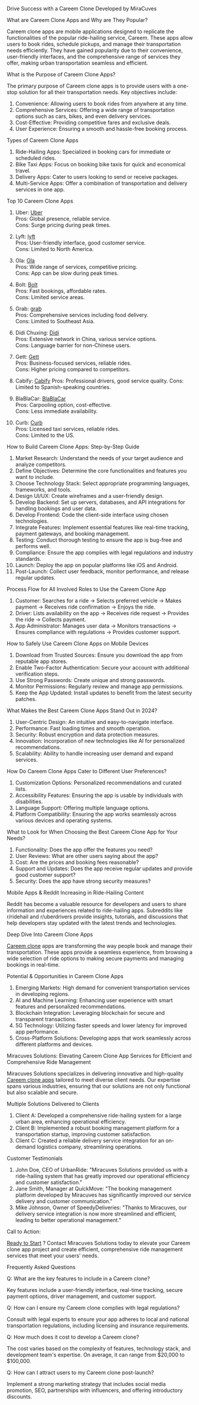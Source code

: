 Drive Success with a Careem Clone Developed by MiraCuves

What are Careem Clone Apps and Why are They Popular?

Careem clone apps are mobile applications designed to replicate the functionalities of the popular ride-hailing service, Careem. These apps allow users to book rides, schedule pickups, and manage their transportation needs efficiently. They have gained popularity due to their convenience, user-friendly interfaces, and the comprehensive range of services they offer, making urban transportation seamless and efficient.

What is the Purpose of Careem Clone Apps?

The primary purpose of Careem clone apps is to provide users with a one-stop solution for all their transportation needs. Key objectives include:

1. Convenience: Allowing users to book rides from anywhere at any time.
2. Comprehensive Services: Offering a wide range of transportation options such as cars, bikes, and even delivery services.
3. Cost-Effective: Providing competitive fares and exclusive deals.
4. User Experience: Ensuring a smooth and hassle-free booking process.

Types of Careem Clone Apps

1. Ride-Hailing Apps: Specialized in booking cars for immediate or scheduled rides.
2. Bike Taxi Apps: Focus on booking bike taxis for quick and economical travel.
3. Delivery Apps: Cater to users looking to send or receive packages.
4. Multi-Service Apps: Offer a combination of transportation and delivery services in one app.

Top 10 Careem Clone Apps

1. Uber: <a href="https://www.uber.com"> Uber</a> <br>
Pros: Global presence, reliable service. <br>
Cons: Surge pricing during peak times.

2. Lyft: <a href="https://www.lyft.com">lyft</a> <br>
Pros: User-friendly interface, good customer service. <br>
Cons: Limited to North America.

3. Ola: <a href="https://www.olacabs.com">Ola</a> <br>
Pros: Wide range of services, competitive pricing. <br>
Cons: App can be slow during peak times.

4. Bolt: <a href="https://bolt.eu">Bolt</a> <br>
Pros: Fast bookings, affordable rates.<br>
Cons: Limited service areas.

5. Grab: <a href="https://www.grab.com">grab</a> <br>
Pros: Comprehensive services including food delivery. <br>
Cons: Limited to Southeast Asia.

6. Didi Chuxing: <a href="https://www.didiglobal.com">Didi</a> <br>
Pros: Extensive network in China, various service options. <br>
Cons: Language barrier for non-Chinese users.

7. Gett: <a href="https://www.gett.com">Gett</a> <br>
Pros: Business-focused services, reliable rides. <br>
Cons: Higher pricing compared to competitors.

8. Cabify: <a href="https://www.cabify.com">Cabify</a> 
Pros: Professional drivers, good service quality.
Cons: Limited to Spanish-speaking countries.

9. BlaBlaCar: <a href="https://www.blablacar.com">BlaBlaCar</a> <br>
Pros: Carpooling option, cost-effective. <br>
Cons: Less immediate availability.

10. Curb: <a href="https://gocurb.com">Curb</a> <br>
Pros: Licensed taxi services, reliable rides. <br>
Cons: Limited to the US.

How to Build Careem Clone Apps: Step-by-Step Guide

1. Market Research: Understand the needs of your target audience and analyze competitors.
2. Define Objectives: Determine the core functionalities and features you want to include.
3. Choose Technology Stack: Select appropriate programming languages, frameworks, and tools.
4. Design UI/UX: Create wireframes and a user-friendly design.
5. Develop Backend: Set up servers, databases, and API integrations for handling bookings and user data.
6. Develop Frontend: Code the client-side interface using chosen technologies.
7. Integrate Features: Implement essential features like real-time tracking, payment gateways, and booking management.
8. Testing: Conduct thorough testing to ensure the app is bug-free and performs well.
9. Compliance: Ensure the app complies with legal regulations and industry standards.
10. Launch: Deploy the app on popular platforms like iOS and Android.
11. Post-Launch: Collect user feedback, monitor performance, and release regular updates.

Process Flow for All Involved Roles to Use the Careem Clone App

1. Customer: Searches for a ride → Selects preferred vehicle → Makes payment → Receives ride confirmation → Enjoys the ride.
2. Driver: Lists availability on the app → Receives ride request → Provides the ride → Collects payment.
3. App Administrator: Manages user data → Monitors transactions → Ensures compliance with regulations → Provides customer support.

How to Safely Use Careem Clone Apps on Mobile Devices

1. Download from Trusted Sources: Ensure you download the app from reputable app stores.
2. Enable Two-Factor Authentication: Secure your account with additional verification steps.
3. Use Strong Passwords: Create unique and strong passwords.
4. Monitor Permissions: Regularly review and manage app permissions.
5. Keep the App Updated: Install updates to benefit from the latest security patches.

What Makes the Best Careem Clone Apps Stand Out in 2024?

1. User-Centric Design: An intuitive and easy-to-navigate interface.
2. Performance: Fast loading times and smooth operation.
3. Security: Robust encryption and data protection measures.
4. Innovation: Incorporation of new technologies like AI for personalized recommendations.
5. Scalability: Ability to handle increasing user demand and expand services.

How Do Careem Clone Apps Cater to Different User Preferences?

1. Customization Options: Personalized recommendations and curated lists.
2. Accessibility Features: Ensuring the app is usable by individuals with disabilities.
3. Language Support: Offering multiple language options.
4. Platform Compatibility: Ensuring the app works seamlessly across various devices and operating systems.

What to Look for When Choosing the Best Careem Clone App for Your Needs?

1. Functionality: Does the app offer the features you need?
2. User Reviews: What are other users saying about the app?
3. Cost: Are the prices and booking fees reasonable?
4. Support and Updates: Does the app receive regular updates and provide good customer support?
5. Security: Does the app have strong security measures?

Mobile Apps & Reddit Increasing in Ride-Hailing Content

Reddit has become a valuable resource for developers and users to share information and experiences related to ride-hailing apps. Subreddits like r/ridehail and r/uberdrivers provide insights, tutorials, and discussions that help developers stay updated with the latest trends and technologies.

Deep Dive Into Careem Clone Apps

<a href="https://miracuves.com/product/careem-clone/">Careem clone</a>  apps are transforming the way people book and manage their transportation. These apps provide a seamless experience, from browsing a wide selection of ride options to making secure payments and managing bookings in real-time.

Potential & Opportunities in Careem Clone Apps

1. Emerging Markets: High demand for convenient transportation services in developing regions.
2. AI and Machine Learning: Enhancing user experience with smart features and personalized recommendations.
3. Blockchain Integration: Leveraging blockchain for secure and transparent transactions.
4. 5G Technology: Utilizing faster speeds and lower latency for improved app performance.
5. Cross-Platform Solutions: Developing apps that work seamlessly across different platforms and devices.

Miracuves Solutions: Elevating Careem Clone App Services for Efficient and Comprehensive Ride Management

Miracuves Solutions specializes in delivering innovative and high-quality <a href="https://miracuves.com/product/careem-clone/">Careem clone apps</a>  tailored to meet diverse client needs. Our expertise spans various industries, ensuring that our solutions are not only functional but also scalable and secure.

Multiple Solutions Delivered to Clients

1. Client A: Developed a comprehensive ride-hailing system for a large urban area, enhancing operational efficiency.
2. Client B: Implemented a robust booking management platform for a transportation startup, improving customer satisfaction.
3. Client C: Created a reliable delivery service integration for an on-demand logistics company, streamlining operations.

Customer Testimonials

1. John Doe, CEO of UrbanRide: "Miracuves Solutions provided us with a ride-hailing system that has greatly improved our operational efficiency and customer satisfaction."
2. Jane Smith, Manager at QuickMove: "The booking management platform developed by Miracuves has significantly improved our service delivery and customer communication."
3. Mike Johnson, Owner of SpeedyDeliveries: "Thanks to Miracuves, our delivery service integration is now more streamlined and efficient, leading to better operational management."

Call to Action:

<a href="https://miracuves.com/contact/"> Ready to Start</a>  ? Contact Miracuves Solutions today to elevate your Careem clone app project and create efficient, comprehensive ride management services that meet your users' needs.

Frequently Asked Questions

Q: What are the key features to include in a Careem clone?

Key features include a user-friendly interface, real-time tracking, secure payment options, driver management, and customer support.

Q: How can I ensure my Careem clone complies with legal regulations?

Consult with legal experts to ensure your app adheres to local and national transportation regulations, including licensing and insurance requirements.

Q: How much does it cost to develop a Careem clone?

The cost varies based on the complexity of features, technology stack, and development team's expertise. On average, it can range from $20,000 to $100,000.

Q: How can I attract users to my Careem clone post-launch?

Implement a strong marketing strategy that includes social media promotion, SEO, partnerships with influencers, and offering introductory discounts.

